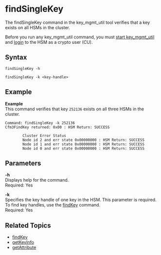 # findSingleKey<a name="key_mgmt_util-findSingleKey"></a>

The findSingleKey command in the key\_mgmt\_util tool verifies that a key exists on all HSMs in the cluster\.

Before you run any key\_mgmt\_util command, you must [start key\_mgmt\_util](key_mgmt_util-getting-started.md#key_mgmt_util-start) and [login](key_mgmt_util-getting-started.md#key_mgmt_util-log-in) to the HSM as a crypto user \(CU\)\. 

## Syntax<a name="findSingleKey-syntax"></a>

```
findSingleKey -h

findSingleKey -k <key-handle>
```

## Example<a name="findSingleKey-examples"></a>

**Example**  
This command verifies that key `252136` exists on all three HSMs in the cluster\.  

```
Command: findSingleKey -k 252136
Cfm3FindKey returned: 0x00 : HSM Return: SUCCESS

        Cluster Error Status
        Node id 2 and err state 0x00000000 : HSM Return: SUCCESS
        Node id 1 and err state 0x00000000 : HSM Return: SUCCESS
        Node id 0 and err state 0x00000000 : HSM Return: SUCCESS
```

## Parameters<a name="findSingleKey-parameters"></a>

**\-h**  
Displays help for the command\.   
Required: Yes

**\-k**  
Specifies the key handle of one key in the HSM\. This parameter is required\.   
To find key handles, use the [findKey](key_mgmt_util-listUsers.md) command\.  
Required: Yes

## Related Topics<a name="findSingleKey-seealso"></a>
+ [findKey](key_mgmt_util-listUsers.md)
+ [getKeyInfo](key_mgmt_util-listUsers.md)
+ [getAttribute](key_mgmt_util-findKey.md)